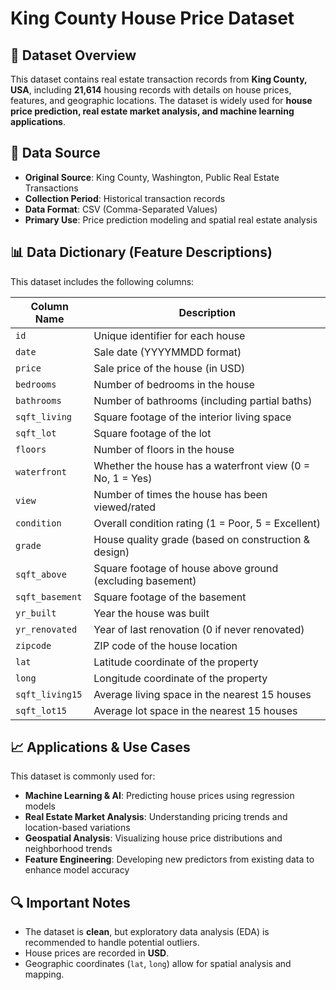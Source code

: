 # **King County House Price Dataset**

## **📌 Dataset Overview**
This dataset contains real estate transaction records from **King County, USA**, including **21,614** housing records with details on house prices, features, and geographic locations. The dataset is widely used for **house price prediction, real estate market analysis, and machine learning applications**.

## **📍 Data Source**
- **Original Source**: King County, Washington, Public Real Estate Transactions
- **Collection Period**: Historical transaction records
- **Data Format**: CSV (Comma-Separated Values)
- **Primary Use**: Price prediction modeling and spatial real estate analysis

## **📊 Data Dictionary (Feature Descriptions)**
This dataset includes the following columns:

| **Column Name**   | **Description** |
|-------------------|----------------|
| `id`             | Unique identifier for each house |
| `date`           | Sale date (YYYYMMDD format) |
| `price`          | Sale price of the house (in USD) |
| `bedrooms`       | Number of bedrooms in the house |
| `bathrooms`      | Number of bathrooms (including partial baths) |
| `sqft_living`    | Square footage of the interior living space |
| `sqft_lot`       | Square footage of the lot |
| `floors`         | Number of floors in the house |
| `waterfront`     | Whether the house has a waterfront view (0 = No, 1 = Yes) |
| `view`           | Number of times the house has been viewed/rated |
| `condition`      | Overall condition rating (1 = Poor, 5 = Excellent) |
| `grade`          | House quality grade (based on construction & design) |
| `sqft_above`     | Square footage of house above ground (excluding basement) |
| `sqft_basement`  | Square footage of the basement |
| `yr_built`       | Year the house was built |
| `yr_renovated`   | Year of last renovation (0 if never renovated) |
| `zipcode`        | ZIP code of the house location |
| `lat`            | Latitude coordinate of the property |
| `long`           | Longitude coordinate of the property |
| `sqft_living15`  | Average living space in the nearest 15 houses |
| `sqft_lot15`     | Average lot space in the nearest 15 houses |

## **📈 Applications & Use Cases**
This dataset is commonly used for:
- **Machine Learning & AI**: Predicting house prices using regression models
- **Real Estate Market Analysis**: Understanding pricing trends and location-based variations
- **Geospatial Analysis**: Visualizing house price distributions and neighborhood trends
- **Feature Engineering**: Developing new predictors from existing data to enhance model accuracy

## **🔍 Important Notes**
- The dataset is **clean**, but exploratory data analysis (EDA) is recommended to handle potential outliers.
- House prices are recorded in **USD**.
- Geographic coordinates (`lat`, `long`) allow for spatial analysis and mapping.
